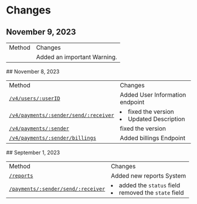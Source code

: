 # Changes

<!-- Maintain a changelog or release notes section
to inform users about updates, changes, and new features in different API versions -->
## November 9, 2023
<table>
    <tr>
        <td>Method</td>
        <td>Changes</td>
    </tr>
    <tr>
        <td><a href="API-reference.md"></a></td>
        <td>Added an important Warning.</td>
    </tr>
</table>
## November 8, 2023
<table>
    <tr>
        <td>Method</td>
        <td>Changes</td>
    </tr>
    <tr>
        <td><a href="users.md"><code>/v4/users/:userID</code></a></td>
        <td>Added User Information endpoint</td>
    </tr>
    <tr>
        <td><a href="payments-api.md"><code>/v4/payments/:sender/send/:receiver</code></a></td>
        <td><list><li>fixed the version</li><li>Updated Description</li></list></td>
    </tr>
    <tr>
        <td><a href="payments-api.md"><code>/v4/payments/:sender</code></a></td>
        <td>fixed the version</td>
    </tr>
    <tr>
        <td><a href="payments-api.md"><code>/v4/payments/:sender/billings</code></a></td>
        <td>Added billings Endpoint</td>
    </tr>
</table>
## September 1, 2023

<table>
<tr>
<td>Method</td>
<td>Changes</td>
</tr>
<tr>
<td><a href="reportsDB.md"><code>/reports</code></a></td>
<td>Added new reports System</td>
</tr>
<tr>
<td><a href="api-docs.md"><code>/payments/:sender/send/:receiver</code></a></td>
<td>
<list>
<li>added the <code>status</code> field</li>
<li>removed the <code>state</code> field</li>
</list>
</td>
</tr>
</table>